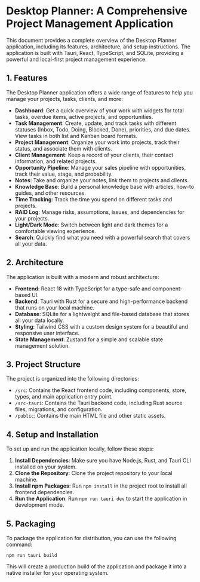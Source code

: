 # Desktop Planner: A Comprehensive Project Management Application

This document provides a complete overview of the Desktop Planner application, including its features, architecture, and setup instructions. The application is built with Tauri, React, TypeScript, and SQLite, providing a powerful and local-first project management experience.

## 1. Features

The Desktop Planner application offers a wide range of features to help you manage your projects, tasks, clients, and more:

- **Dashboard**: Get a quick overview of your work with widgets for total tasks, overdue items, active projects, and opportunities.
- **Task Management**: Create, update, and track tasks with different statuses (Inbox, Todo, Doing, Blocked, Done), priorities, and due dates. View tasks in both list and Kanban board formats.
- **Project Management**: Organize your work into projects, track their status, and associate them with clients.
- **Client Management**: Keep a record of your clients, their contact information, and related projects.
- **Opportunity Pipeline**: Manage your sales pipeline with opportunities, track their value, stage, and probability.
- **Notes**: Take and organize your notes, link them to projects and clients.
- **Knowledge Base**: Build a personal knowledge base with articles, how-to guides, and other resources.
- **Time Tracking**: Track the time you spend on different tasks and projects.
- **RAID Log**: Manage risks, assumptions, issues, and dependencies for your projects.
- **Light/Dark Mode**: Switch between light and dark themes for a comfortable viewing experience.
- **Search**: Quickly find what you need with a powerful search that covers all your data.

## 2. Architecture

The application is built with a modern and robust architecture:

- **Frontend**: React 18 with TypeScript for a type-safe and component-based UI.
- **Backend**: Tauri with Rust for a secure and high-performance backend that runs on your local machine.
- **Database**: SQLite for a lightweight and file-based database that stores all your data locally.
- **Styling**: Tailwind CSS with a custom design system for a beautiful and responsive user interface.
- **State Management**: Zustand for a simple and scalable state management solution.

## 3. Project Structure

The project is organized into the following directories:

- `/src`: Contains the React frontend code, including components, store, types, and main application entry point.
- `/src-tauri`: Contains the Tauri backend code, including Rust source files, migrations, and configuration.
- `/public`: Contains the main HTML file and other static assets.

## 4. Setup and Installation

To set up and run the application locally, follow these steps:

1. **Install Dependencies**: Make sure you have Node.js, Rust, and Tauri CLI installed on your system.
2. **Clone the Repository**: Clone the project repository to your local machine.
3. **Install npm Packages**: Run `npm install` in the project root to install all frontend dependencies.
4. **Run the Application**: Run `npm run tauri dev` to start the application in development mode.

## 5. Packaging

To package the application for distribution, you can use the following command:

```
npm run tauri build
```

This will create a production build of the application and package it into a native installer for your operating system.